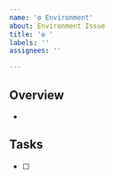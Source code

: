 ```yaml
---
name: '⚙️ Environment'
about: Environment Issue
title: '⚙ '
labels: ''
assignees: ''

---
```


## Overview

*

## Tasks

- [ ]
